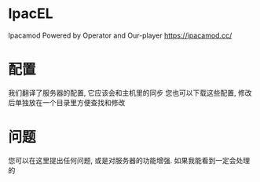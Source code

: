 # IpacEL
Ipacamod Powered by Operator and Our-player
https://ipacamod.cc/

# 配置
我们翻译了服务器的配置, 它应该会和主机里的同步
您也可以下载这些配置, 修改后单独放在一个目录里方便查找和修改

# 问题
您可以在这里提出任何问题, 或是对服务器的功能增强. 如果我能看到一定会处理的
